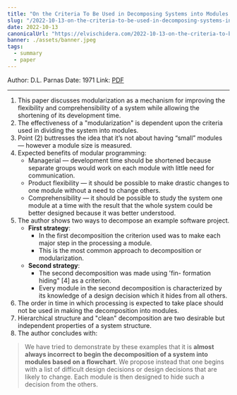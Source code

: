 ```yaml
---
title: "On the Criteria To Be Used in Decomposing Systems into Modules — Paper Summary"
slug: "/2022-10-13-on-the-criteria-to-be-used-in-decomposing-systems-into-modules"
date: 2022-10-13
canonicalUrl: "https://elvischidera.com/2022-10-13-on-the-criteria-to-be-used-in-decomposing-systems-into-modules/"
banner: ./assets/banner.jpeg
tags:
  - summary
  - paper
---
```


Author: D.L. Parnas
Date: 1971
Link: [PDF](https://www.win.tue.nl/~wstomv/edu/2ip30/references/criteria_for_modularization.pdf)

-----

1. This paper discusses modularization as a mechanism for improving the flexibility and comprehensibility of a system while allowing the shortening of its development time.
2. The effectiveness of a "modularization" is dependent upon the criteria used in dividing the system into modules.
3. Point (2) buttresses the idea that it’s not about having “small” modules — however a module size is measured.
4. Expected benefits of modular programming:
    * Managerial — development time should be shortened because separate groups would work on each module with little need for communication.
    * Product flexibility — it should be possible to make drastic changes to one module without a need to change others.
    * Comprehensibility — it should be possible to study the system one module at a time with the result that the whole system could be better designed because it was better understood.
4. The author shows two ways to decompose an example software project.
    * **First strategy**:
        * In the first decomposition the criterion used was to make each major step in the processing a module.
        * This is the most common approach to decomposition or modularization.
    * **Second strategy**:
        * The second decomposition was made using 'fin- formation hiding" [4] as a criterion.
        * Every module in the second decomposition is characterized by its knowledge of a design decision which it hides from all others.
5. The order in time in which processing is expected to take place should not be used in making the decomposition into modules.
6. Hierarchical structure and "clean" decomposition are two desirable but independent properties of a system structure.
7. The author concludes with:
> We have tried to demonstrate by these examples that it is **almost always incorrect to begin the decomposition of a system into modules based on a flowchart**. We propose instead that one begins with a list of difficult design decisions or design decisions that are likely to change. Each module is then designed to hide such a decision from the others. 